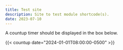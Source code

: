 ```yaml
---
title: Test site
description: Site to test module shortcode(s).
date: 2023-07-10
---
```


A countup timer should be displayed in the box below.

{{< countup date="2024-01-01T08:00:00-0500" >}}
